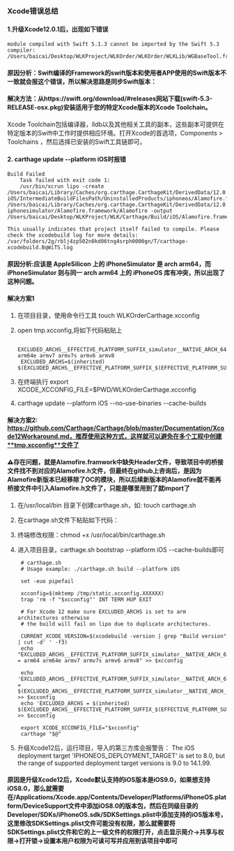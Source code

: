 ### Xcode错误总结
#### 1.升级Xcode12.0.1后，出现如下错误
    module compiled with Swift 5.1.3 cannot be imported by the Swift 5.3 compiler: /Users/baicai/Desktop/WLKProject/WLKOrder/WLKOrder/WLKLib/WGBaseTool.framework/Modules/WGBaseTool.swiftmodule/arm.swiftmodule
    
#### 原因分析：Swift编译的Framework的swift版本和使用者APP使用的Swift版本不一致就会报这个错误，所以解决思路是同步Swift版本：

#### 解决方法：从https://swift.org/download/#releases网站下载(swift-5.3-RELEASE-osx.pkg)安装适用于您的特定Xcode版本的Xcode Toolchain。
Xcode Toolchain包括编译器，lldb以及其他相关工具的副本，这些副本可提供在特定版本的Swift中工作时提供相应环境。打开Xcode的首选项，Components > Toolchains ，然后选择已安装的Swift工具链即可。



#### 2. carthage update --platform iOS时报错
    Build Failed
        Task failed with exit code 1:
        /usr/bin/xcrun lipo -create /Users/baicai/Library/Caches/org.carthage.CarthageKit/DerivedData/12.0.1_12A7300/Alamofire/5.3.0/Build/Intermediates.noindex/ArchiveIntermediates/Alamofire\ iOS/IntermediateBuildFilesPath/UninstalledProducts/iphoneos/Alamofire.framework/Alamofire /Users/baicai/Library/Caches/org.carthage.CarthageKit/DerivedData/12.0.1_12A7300/Alamofire/5.3.0/Build/Products/Release-iphonesimulator/Alamofire.framework/Alamofire -output /Users/baicai/Desktop/WLKProject/WLK/Carthage/Build/iOS/Alamofire.framework/Alamofire

    This usually indicates that project itself failed to compile. Please check the xcodebuild log for more details: /var/folders/2g/rblj4zp502n0kd06tng4srph0000gn/T/carthage-xcodebuild.BqWiTS.log
#### 原因分析:应该是 AppleSilicon 上的 iPhoneSimulator 是 arch arm64，而 iPhoneSimulator 则与同一 arch arm64 上的 iPhoneOS 库有冲突，所以出现了这种问题。
#### 解决方案1
1. 在项目目录，使用命令行工具 touch WLKOrderCarthage.xcconfig
2. open tmp.xcconfig,将如下代码粘贴上

        EXCLUDED_ARCHS__EFFECTIVE_PLATFORM_SUFFIX_simulator__NATIVE_ARCH_64_BIT_x86_64=arm64 arm64e armv7 armv7s armv6 armv8
        EXCLUDED_ARCHS=$(inherited) $(EXCLUDED_ARCHS__EFFECTIVE_PLATFORM_SUFFIX_$(EFFECTIVE_PLATFORM_SUFFIX)__NATIVE_ARCH_64_BIT_$(NATIVE_ARCH_64_BIT))
3. 在终端执行 export XCODE_XCCONFIG_FILE=$PWD/WLKOrderCarthage.xcconfig
4. carthage update --platform iOS --no-use-binaries --cache-builds

#### 解决方案2: https://github.com/Carthage/Carthage/blob/master/Documentation/Xcode12Workaround.md，推荐使用这种方式，这样就可以避免在多个工程中创建**tmp.xcconfig**文件了
#### ⚠️存在问题，就是Alamofire.framwork中缺失Header文件，导致项目中的桥接文件找不到对应的Alamofire.h文件，但最终在github上咨询后，是因为Alamofire新版本已经移除了OC的模块，所以后续新版本的Alamofire就不能再桥接文件中引入Alamofire.h文件了，只能是哪里用到了就import了
1. 在/usr/local/bin 目录下创建carthage.sh，如: touch carthage.sh
2. 在carthage.sh文件下粘贴如下代码：
3. 终端修改权限：chmod +x /usr/local/bin/carthage.sh
4. 进入项目目录，carthage.sh bootstrap --platform iOS --cache-builds即可
        
        # carthage.sh
        # Usage example: ./carthage.sh build --platform iOS

        set -euo pipefail

        xcconfig=$(mktemp /tmp/static.xcconfig.XXXXXX)
        trap 'rm -f "$xcconfig"' INT TERM HUP EXIT

        # For Xcode 12 make sure EXCLUDED_ARCHS is set to arm architectures otherwise
        # the build will fail on lipo due to duplicate architectures.

        CURRENT_XCODE_VERSION=$(xcodebuild -version | grep "Build version" | cut -d' ' -f3)
        echo "EXCLUDED_ARCHS__EFFECTIVE_PLATFORM_SUFFIX_simulator__NATIVE_ARCH_64_BIT_x86_64__XCODE_1200__BUILD_$CURRENT_XCODE_VERSION = arm64 arm64e armv7 armv7s armv6 armv8" >> $xcconfig

        echo 'EXCLUDED_ARCHS__EFFECTIVE_PLATFORM_SUFFIX_simulator__NATIVE_ARCH_64_BIT_x86_64__XCODE_1200 = $(EXCLUDED_ARCHS__EFFECTIVE_PLATFORM_SUFFIX_simulator__NATIVE_ARCH_64_BIT_x86_64__XCODE_1200__BUILD_$(XCODE_PRODUCT_BUILD_VERSION))' >> $xcconfig
        echo 'EXCLUDED_ARCHS = $(inherited) $(EXCLUDED_ARCHS__EFFECTIVE_PLATFORM_SUFFIX_$(EFFECTIVE_PLATFORM_SUFFIX)__NATIVE_ARCH_64_BIT_$(NATIVE_ARCH_64_BIT)__XCODE_$(XCODE_VERSION_MAJOR))' >> $xcconfig

        export XCODE_XCCONFIG_FILE="$xcconfig"
        carthage "$@"

3.  升级Xcode12后，运行项目，导入的第三方库会报警告：
The iOS deployment target 'IPHONEOS_DEPLOYMENT_TARGET' is set to 8.0, but the range of supported deployment target versions is 9.0 to 14.1.99.
#### 原因是升级Xcode12后，Xcode默认支持的iOS版本是iOS9.0，如果想支持iOS8.0，那么就需要在/Applications/Xcode.app/Contents/Developer/Platforms/iPhoneOS.platform/DeviceSupport文件中添加iOS8.0的版本包，然后在同级目录的Developer/SDKs/iPhoneOS.sdk/SDKSettings.plist中添加支持的iOS版本号，这里修改SDKSettings.plist文件可能没有权限，那么就需要将SDKSettings.plist文件和它的上一级文件的权限打开，点击显示简介->共享与权限->打开锁->设置本用户权限为可读可写并应用到该项目中即可
